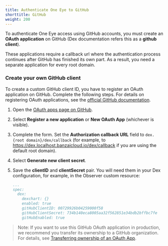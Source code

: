```yaml
---
title: Authenticate One Eye to GitHub
shorttitle: GitHub
weight: 200
---
```


To authenticate One Eye access using GitHub accounts, you must create an **OAuth application** on GitHub (Dex documentation refers this as a **github client**).

These applications require a callback url where the authentication process continues after GitHub has finished its own part. As a result, you need a separate application for every root domain.

### Create your own GitHub client

To create a custom GitHub client ID, you have to register an OAuth application on GitHub. Complete the following steps. For details on registering OAuth applications, see the [official GitHub documentation](https://docs.github.com/en/developers/apps/creating-an-oauth-app).

1. Open the [OAuth apps page on GitHub](https://github.com/settings/developers).
1. Select **Register a new application** or **New OAuth App** (whichever is visible).
1. Complete the form. Set the **Authorization callback URL** field to `dex.{root domain}/dex/callback` (for example, to https://dex.localhost.banzaicloud.io/dex/callback if you are using the default root domain).
1. Select **Generate new client secret**.
1. Save the **clientID** and **clientSecret** pair. You will need them in your Dex configuration, for example, in the Observer custom resource:

    ```yaml
    ...
    spec:
      dex:
        dexchart: {}
        enabled: true
        gitHubClientID: 00729926b04259000f58
        gitHubClientSecret: 734b140eca8005aa32f562851e34bdb2bffbc7fe
        gitHubEnabled: true
    ```

> Note: If you want to use this GitHub OAuth application in production, we recommend you transfer its ownership to a GitHub organization. For details, see [Transferring ownership of an OAuth App](https://docs.github.com/en/developers/apps/transferring-ownership-of-an-oauth-app).
